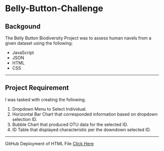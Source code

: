 # Belly-Button-Challenge
## Backgound
The Belly Button Biodiversity Project was to assess human navels from a given dataset using the following:
- JavaScript
- JSON
- HTML
- CSS
__________________________________________________________________________________________________________

## Project Requirement
I was tasked with creating the following.
1) Dropdown Menu to Select Individual.
2) Horizontal Bar Chart that corresponded information based on dropdown selection ID.
3) Bubble Chart that produced OTU data for the selected ID.
4) ID Table that displayed characteristic per the downdown selected ID.
______________________________________________________________________________________

GitHub Deployment of HTML File [Click Here](http://htmlpreview.taylorgriggs.github.io/belly-button-challenge/)
